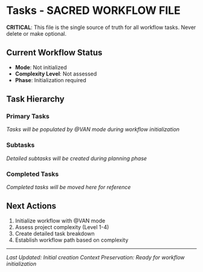 # Tasks - SACRED WORKFLOW FILE

**CRITICAL**: This file is the single source of truth for all workflow tasks. Never delete or make optional.

## Current Workflow Status
- **Mode**: Not initialized
- **Complexity Level**: Not assessed
- **Phase**: Initialization required

## Task Hierarchy

### Primary Tasks
*Tasks will be populated by @VAN mode during workflow initialization*

### Subtasks
*Detailed subtasks will be created during planning phase*

### Completed Tasks
*Completed tasks will be moved here for reference*

## Next Actions
1. Initialize workflow with @VAN mode
2. Assess project complexity (Level 1-4)
3. Create detailed task breakdown
4. Establish workflow path based on complexity

---
*Last Updated: Initial creation*
*Context Preservation: Ready for workflow initialization*